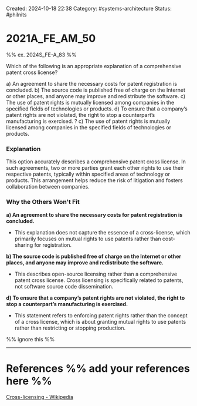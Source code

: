 Created: 2024-10-18 22:38
Category:  #systems-architecture
Status: #philnits



# 2021A_FE_AM_50

%% ex. 2024S_FE-A_83 %%

Which of the following is an appropriate explanation of a comprehensive patent cross license?

a) An agreement to share the necessary costs for patent registration is concluded.
b) The source code is published free of charge on the Internet or other places, and anyone may improve and redistribute the software.
c) The use of patent rights is mutually licensed among companies in the specified fields of technologies or products.
d) To ensure that a company’s patent rights are not violated, the right to stop a counterpart’s manufacturing is exercised.
?
c) The use of patent rights is mutually licensed among companies in the specified fields of technologies or products.
### Explanation

This option accurately describes a comprehensive patent cross license. In such agreements, two or more parties grant each other rights to use their respective patents, typically within specified areas of technology or products. This arrangement helps reduce the risk of litigation and fosters collaboration between companies.

### Why the Others Won't Fit

**a) An agreement to share the necessary costs for patent registration is concluded.**

- This explanation does not capture the essence of a cross-license, which primarily focuses on mutual rights to use patents rather than cost-sharing for registration.

**b) The source code is published free of charge on the Internet or other places, and anyone may improve and redistribute the software.**

- This describes open-source licensing rather than a comprehensive patent cross license. Cross licensing is specifically related to patents, not software source code dissemination.

**d) To ensure that a company’s patent rights are not violated, the right to stop a counterpart’s manufacturing is exercised.**

- This statement refers to enforcing patent rights rather than the concept of a cross license, which is about granting mutual rights to use patents rather than restricting or stopping production.





%% ignore this %%

---









# References %% add your references here %%
[Cross-licensing - Wikipedia](https://en.wikipedia.org/wiki/Cross-licensing#:~:text=In%20patent%20law%2C%20a%20cross,of%20the%20patents%20each%20owns.)